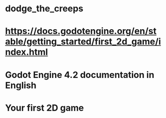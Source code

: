 # dodge_the_creeps

# https://docs.godotengine.org/en/stable/getting_started/first_2d_game/index.html

# Godot Engine 4.2 documentation in English

# Your first 2D game
